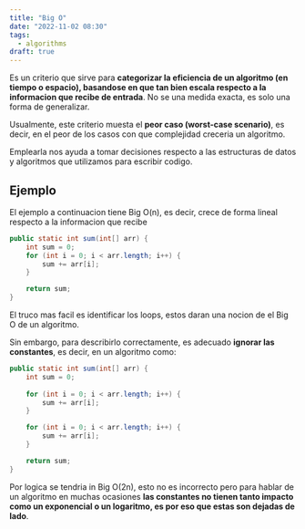 ```yaml
---
title: "Big O"
date: "2022-11-02 08:30"
tags: 
  - algorithms
draft: true
---
```

Es un criterio que sirve para **categorizar la eficiencia de un algoritmo (en tiempo o espacio), basandose en que tan bien escala respecto a la informacion que recibe de entrada**. No se una medida exacta, es solo una forma de generalizar.

Usualmente, este criterio muesta el **peor caso (worst-case scenario)**, es decir, en el peor de los casos con que complejidad creceria un algoritmo.

Emplearla nos ayuda a tomar decisiones respecto a las estructuras de datos y algoritmos que utilizamos para escribir codigo.

## Ejemplo
El ejemplo a continuacion tiene Big O(n), es decir, crece de forma lineal respecto a la informacion que recibe

```Java
public static int sum(int[] arr) {
	int sum = 0;
	for (int i = 0; i < arr.length; i++) {
		sum += arr[i];
	}

	return sum;
}
```

El truco mas facil es identificar los loops, estos daran una nocion de el Big O de un algoritmo.

Sin embargo, para describirlo correctamente, es adecuado **ignorar las constantes**, es decir, en un algoritmo como:

```Java
public static int sum(int[] arr) {
	int sum = 0;
	
	for (int i = 0; i < arr.length; i++) {
		sum += arr[i];
	}

	for (int i = 0; i < arr.length; i++) {
		sum += arr[i];
	}

	return sum;
}
```

Por logica se tendria in Big O(2n), esto no es incorrecto pero para hablar de un algoritmo en muchas ocasiones **las constantes no tienen tanto impacto como un exponencial o un logaritmo, es por eso que estas son dejadas de lado**.